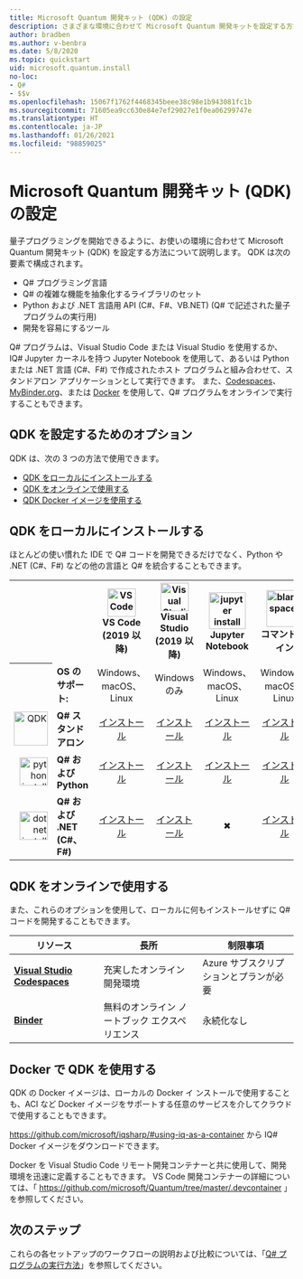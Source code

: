 ```yaml
---
title: Microsoft Quantum 開発キット (QDK) の設定
description: さまざまな環境に合わせて Microsoft Quantum 開発キットを設定する方法について説明します。
author: bradben
ms.author: v-benbra
ms.date: 5/8/2020
ms.topic: quickstart
uid: microsoft.quantum.install
no-loc:
- Q#
- $$v
ms.openlocfilehash: 15067f1762f4468345beee38c98e1b943081fc1b
ms.sourcegitcommit: 71605ea9cc630e84e7ef29027e1f0ea06299747e
ms.translationtype: HT
ms.contentlocale: ja-JP
ms.lasthandoff: 01/26/2021
ms.locfileid: "98859025"
---
```

# <a name="setting-up-the-microsoft-quantum-development-kit-qdk"></a>Microsoft Quantum 開発キット (QDK) の設定

量子プログラミングを開始できるように、お使いの環境に合わせて Microsoft Quantum 開発キット (QDK) を設定する方法について説明します。 QDK は次の要素で構成されます。

- Q# プログラミング言語
- Q# の複雑な機能を抽象化するライブラリのセット
- Python および .NET 言語用 API (C#、F#、VB.NET) (Q# で記述された量子プログラムの実行用)
- 開発を容易にするツール

Q# プログラムは、Visual Studio Code または Visual Studio を使用するか、IQ# Jupyter カーネルを持つ Jupyter Notebook を使用して、あるいは Python または .NET 言語 (C#、F#) で作成されたホスト プログラムと組み合わせて、スタンドアロン アプリケーションとして実行できます。 また、[Codespaces](https://online.visualstudio.com/)、[MyBinder.org](https://mybinder.org/)、または [Docker](#use-the-qdk-with-docker) を使用して、Q# プログラムをオンラインで実行することもできます。 

## <a name="options-for-setting-up-the-qdk"></a>QDK を設定するためのオプション

QDK は、次の 3 つの方法で使用できます。

- [QDK をローカルにインストールする](#install-the-qdk-locally)
- [QDK をオンラインで使用する](#use-the-qdk-online)
- [QDK Docker イメージを使用する](#use-the-qdk-with-docker)

## <a name="install-the-qdk-locally"></a>QDK をローカルにインストールする

ほとんどの使い慣れた IDE で Q# コードを開発できるだけでなく、Python や .NET (C#、F#) などの他の言語と Q# を統合することもできます。

<table>
    <tr>
        <th width=10%>&nbsp;</th>
        <th>&nbsp;</th>
        <th align="center" width=18%><img src="~/media/vs_code.png" alt="VS Code" width="50"/><br><b>VS Code<br>(2019 以降)</b></th>
        <th align="center" width=18%><img src="~/media/vs_studio.png" alt="Visual Studio" width="50"/><br><b>Visual Studio<br>(2019 以降)</b></th>
        <th align="center" width=18%><img src="~/media/jupyter-wht.png" alt="jupyter install" width="65"/><br><b>Jupyter Notebook</b></th>
        <th align="center" width=18%><img src="~/media/blank.png" alt="blank spacer" width="65"/><br><b>コマンド ライン</b></th>
    </tr>
    <tr>
        <th>&nbsp;</th>
        <td align="left"><b>OS のサポート:</b></td>
        <td align="center">Windows、macOS、Linux</td>
        <td align="center">Windows のみ</td>
        <td align="center">Windows、macOS、Linux</td>
        <td align="center">Windows、macOS、Linux</td>
    </tr>
    <tr>
        <td align="right"><img src="~/media/quantum-wht.png" alt="QDK" width="60"/></td>
        <td align="left"><b>Q# スタンドアロン</b></td>
        <td align="center"><a href="xref:microsoft.quantum.install.standalone">インストール</a></td>
        <td align="center"><a href="xref:microsoft.quantum.install.standalone">インストール</a></td>
        <td align="center"><a href="xref:microsoft.quantum.install.jupyter">インストール</a></td>
        <td align="center"><a href="xref:microsoft.quantum.install.standalone">インストール</a></td>
    </tr>
    <tr>
        <td align="right"><img src="~/media/python.png" alt="python install" width="50"/></td>
        <td align="left"><b>Q# および Python</b></td>
        <td align="center"><a href="xref:microsoft.quantum.install.python">インストール</a></td>
        <td align="center"><a href="xref:microsoft.quantum.install.python">インストール</a></td>
        <td align="center"><a href="xref:microsoft.quantum.install.python">インストール</a></td>
        <td align="center"><a href="xref:microsoft.quantum.install.python">インストール</a></td>
    </tr>
    <tr>
        <td align="right"><img src="~/media/dot_net.png" alt="dotnet install" width="50"/></td>
        <td align="left"><b>Q# および .NET (C#、F#)</b></td> 
        <td align="center"><a href="xref:microsoft.quantum.install.cs">インストール</a></td>
        <td align="center"><a href="xref:microsoft.quantum.install.cs">インストール</a></td>
        <td align="center">&#10006;</td>
        <td align="center"><a href="xref:microsoft.quantum.install.cs">インストール</a></td>
   </tr>
</table>

## <a name="use-the-qdk-online"></a>QDK をオンラインで使用する

また、これらのオプションを使用して、ローカルに何もインストールせずに Q# コードを開発することもできます。

|リソース|長所|制限事項|
|---|---|---|
|[**Visual Studio Codespaces**](xref:microsoft.quantum.install.standalone)|充実したオンライン開発環境  |Azure サブスクリプションとプランが必要 |
|[**Binder**](xref:microsoft.quantum.install.binder) | 無料のオンライン ノートブック エクスペリエンス |永続化なし |

## <a name="use-the-qdk-with-docker"></a>Docker で QDK を使用する

QDK の Docker イメージは、ローカルの Docker イ ンストールで使用することも、ACI など Docker イメージをサポートする任意のサービスを介してクラウドで使用することもできます。

https://github.com/microsoft/iqsharp/#using-iq-as-a-container から IQ# Docker イメージをダウンロードできます。 

Docker を Visual Studio Code リモート開発コンテナーと共に使用して、開発環境を迅速に定義することもできます。 VS Code 開発コンテナーの詳細については、「 https://github.com/microsoft/Quantum/tree/master/.devcontainer 」を参照してください。

## <a name="next-steps"></a>次のステップ

これらの各セットアップのワークフローの説明および比較については、「[Q# プログラムの実行方法](xref:microsoft.quantum.guide.host-programs)」を参照してください。
